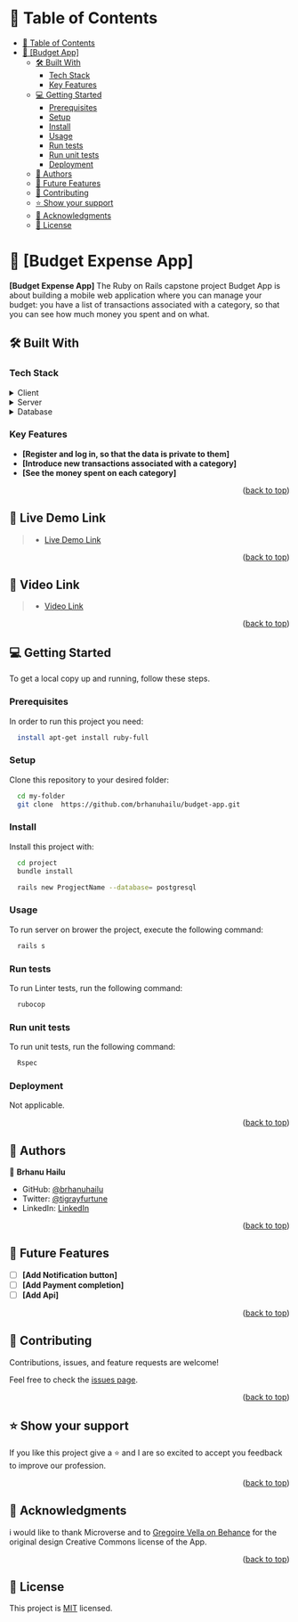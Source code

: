 <!-- TABLE OF CONTENTS -->

# 📗 Table of Contents

- [📗 Table of Contents](#-table-of-contents)
- [📖 \[Budget App\] ](#-Budget-app-)
  - [🛠 Built With ](#-built-with-)
    - [Tech Stack ](#tech-stack-)
    - [Key Features ](#key-features-)
  - [💻 Getting Started ](#-getting-started-)
    - [Prerequisites](#prerequisites)
    - [Setup](#setup)
    - [Install](#install)
    - [Usage](#usage)
    - [Run tests](#run-tests)
    - [Run unit tests](#run-unit-tests)
    - [Deployment](#deployment)
  - [👥 Authors ](#-authors-)
  - [🔭 Future Features ](#-future-features-)
  - [🤝 Contributing ](#-contributing-)
  - [⭐️ Show your support ](#️-show-your-support-)
  - [🙏 Acknowledgments ](#-acknowledgments-)
  - [📝 License ](#-license-)

<!-- PROJECT DESCRIPTION -->

# 📖 [Budget Expense App] <a name="about-project"></a>

**[Budget Expense App]** The Ruby on Rails capstone project Budget App is about building a mobile web application where you can manage your budget: you have a list of transactions associated with a category, so that you can see how much money you spent and on what.

## 🛠 Built With <a name="built-with"></a>

### Tech Stack <a name="tech-stack"></a>

<details>
  <summary>Client</summary>
  <ul>
    <li><a href="https://ruby.org/">Ruby</a></li>
  </ul>
</details>

<details>
  <summary>Server</summary>
  <ul>
    <li><a href="https://rubyonrails.org/">Ruby on rails</a></li>
  </ul>
</details>

<details>
<summary>Database</summary>
  <ul>
    <li><a href="https://www.postgresql.org/">PostgreSQL</a></li>
  </ul>
</details>

<!-- Features -->

### Key Features <a name="key-features"></a>

- **[Register and log in, so that the data is private to them]**
- **[Introduce new transactions associated with a category]**
- **[See the money spent on each category]**

<p align="right">(<a href="#readme-top">back to top</a>)</p>

<!-- Live Demo -->

## 🚀 Live Demo Link <a name="video-link"></a>

>  - [Live Demo Link](https://brbudget.onrender.com/categories)

<p align="right">(<a href="#readme-top">back to top</a>)</p>
<!-- Video Link -->

## 🚀 Video Link <a name="video-link"></a>

>  - [Video Link](https://www.loom.com/share/836d5cda3a1540828d2c9dbe6b0f9e3d)

<p align="right">(<a href="#readme-top">back to top</a>)</p>

<!-- GETTING STARTED -->

## 💻 Getting Started <a name="getting-started"></a>

To get a local copy up and running, follow these steps.

### Prerequisites

In order to run this project you need:

```sh
  install apt-get install ruby-full
```

### Setup

Clone this repository to your desired folder:

```sh
  cd my-folder
  git clone  https://github.com/brhanuhailu/budget-app.git
```

### Install

Install this project with:

```sh
  cd project
  bundle install
```

```sh
  rails new ProgjectName --database= postgresql
```

### Usage

To run server on brower the project, execute the following command:

```sh
  rails s
```

### Run tests

To run Linter tests, run the following command:

```sh
  rubocop
```

### Run unit tests

To run unit tests, run the following command:

```sh
  Rspec
```

### Deployment

Not applicable.

<p align="right">(<a href="#readme-top">back to top</a>)</p>

<!-- AUTHORS -->

## 👥 Authors <a name="authors"></a>

👤 **Brhanu Hailu**

- GitHub: [@brhanuhailu](https://github.com/brhanuhailu)
- Twitter: [@tigrayfurtune](https://twitter.com/TigrayCountry)
- LinkedIn: [LinkedIn](https://www.linkedin.com/in/brhanu-hailu-85578a246/)

<p align="right">(<a href="#readme-top">back to top</a>)</p>

<!-- FUTURE FEATURES -->

## 🔭 Future Features <a name="future-features"></a>

- [ ] **[Add Notification button]**
- [ ] **[Add Payment completion]**
- [ ] **[Add Api]**

<p align="right">(<a href="#readme-top">back to top</a>)</p>

<!-- CONTRIBUTING -->

## 🤝 Contributing <a name="contributing"></a>

Contributions, issues, and feature requests are welcome!

Feel free to check the [issues page](https://github.com/brhanuhailu/budget-app/issues).

<p align="right">(<a href="#readme-top">back to top</a>)</p>

<!-- SUPPORT -->

## ⭐️ Show your support <a name="support"></a>

If you like this project give a ⭐️ and I are so excited to accept you feedback to improve our profession.

<p align="right">(<a href="#readme-top">back to top</a>)</p>

<!-- ACKNOWLEDGEMENTS -->

## 🙏 Acknowledgments <a name="acknowledgements"></a>

i would like to thank Microverse and to [ Gregoire Vella on Behance](https://www.behance.net/gregoirevella) for the original design Creative Commons license of the App.


<p align="right">(<a href="#readme-top">back to top</a>)</p>

<!-- LICENSE -->

## 📝 License <a name="license"></a>

This project is [MIT](https://github.com/brhanuhailu/budget-app/blob/dev/LICENSE) licensed.
